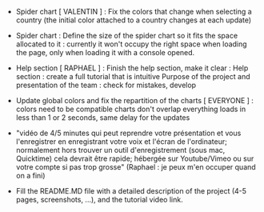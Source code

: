 - Spider chart [ VALENTIN ] : 	Fix the colors that change when selecting a country (the initial color attached to a country changes at each update)

- Spider chart : Define the size of the spider chart so it fits the space allocated to it : currently it won't occupy the right space when loading the page, only when loading it with a console opened. 
					
					
- Help section [ RAPHAEL ] : Finish the help section, make it clear : 
Help section : create a full tutorial that is intuitive
Purpose of the project and presentation of the team : check for mistakes, develop

- Update global colors and fix the repartition of the charts [ EVERYONE ] :
colors need to be compatible 
charts don't overlap
everything loads in less than 1 or 2 seconds, same delay for the updates 

- "vidéo de 4/5 minutes qui peut reprendre votre présentation et vous l'enregistrer en enregistrant votre voix et l'écran de l'ordinateur; normalement hors trouver un outil d'enregistrement (sous mac, Quicktime) cela devrait être rapide; hébergée sur Youtube/Vimeo ou sur votre compte si pas trop grosse" (Raphael : je peux m'en occuper quand on a fini)

- Fill the README.MD file with a detailed description of the project (4-5 pages, screenshots, ...), and the tutorial video link.
